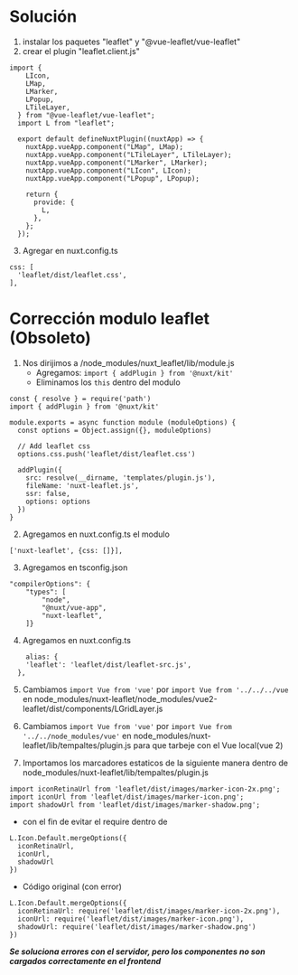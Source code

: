 # Solución
1. instalar los paquetes "leaflet" y "@vue-leaflet/vue-leaflet"
2. crear el plugin "leaflet.client.js"
```
import {
    LIcon,
    LMap,
    LMarker,
    LPopup,
    LTileLayer,
  } from "@vue-leaflet/vue-leaflet";
  import L from "leaflet";
  
  export default defineNuxtPlugin((nuxtApp) => {
    nuxtApp.vueApp.component("LMap", LMap);
    nuxtApp.vueApp.component("LTileLayer", LTileLayer);
    nuxtApp.vueApp.component("LMarker", LMarker);
    nuxtApp.vueApp.component("LIcon", LIcon);
    nuxtApp.vueApp.component("LPopup", LPopup);
  
    return {
      provide: {
        L,
      },
    };
  });
```
3. Agregar en nuxt.config.ts 
```
css: [
  'leaflet/dist/leaflet.css',
],
```


# Corrección modulo leaflet (Obsoleto)

1. Nos dirijimos a /node_modules/nuxt_leaflet/lib/module.js
    - Agregamos: ```import { addPlugin } from '@nuxt/kit'```
    - Eliminamos los ```this``` dentro del modulo

```
const { resolve } = require('path')
import { addPlugin } from '@nuxt/kit'

module.exports = async function module (moduleOptions) {
  const options = Object.assign({}, moduleOptions)

  // Add leaflet css
  options.css.push('leaflet/dist/leaflet.css')
  
  addPlugin({
    src: resolve(__dirname, 'templates/plugin.js'),
    fileName: 'nuxt-leaflet.js',
    ssr: false,
    options: options
  })
}
```

2. Agregamos en nuxt.config.ts el modulo 
```
['nuxt-leaflet', {css: []}],
```

3. Agregamos en tsconfig.json 
```
"compilerOptions": {
    "types": [
        "node",
        "@nuxt/vue-app",
        "nuxt-leaflet",
    ]}
```

4. Agregamos en nuxt.config.ts
```
    alias: {
    'leaflet': 'leaflet/dist/leaflet-src.js',
  },
 ```

5. Cambiamos ```import Vue from 'vue'``` por  ```import Vue from '../../../vue``` en node_modules/nuxt-leaflet/node_modules/vue2-leaflet/dist/components/LGridLayer.js

6. Cambiamos ```import Vue from 'vue'``` por ```import Vue from '../../node_modules/vue'``` en node_modules/nuxt-leaflet/lib/tempaltes/plugin.js para que tarbeje con el Vue local(vue 2)

7. Importamos los marcadores estaticos de la siguiente manera dentro de node_modules/nuxt-leaflet/lib/tempaltes/plugin.js
```
import iconRetinaUrl from 'leaflet/dist/images/marker-icon-2x.png';
import iconUrl from 'leaflet/dist/images/marker-icon.png';
import shadowUrl from 'leaflet/dist/images/marker-shadow.png';
```
  - con el fin de evitar el require dentro de 
```
L.Icon.Default.mergeOptions({
  iconRetinaUrl,
  iconUrl,
  shadowUrl
})
``` 
- Código original (con error)
```
L.Icon.Default.mergeOptions({
  iconRetinaUrl: require('leaflet/dist/images/marker-icon-2x.png'),
  iconUrl: require('leaflet/dist/images/marker-icon.png'),
  shadowUrl: require('leaflet/dist/images/marker-shadow.png')
})
```

***Se soluciona errores con el servidor, pero los componentes no son cargados correctamente en el frontend***

